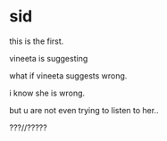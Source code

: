 sid
===

this is the first.

vineeta is suggesting

what if vineeta suggests wrong.

i know she is wrong.

but u are not even trying to listen to her..


???//?????
